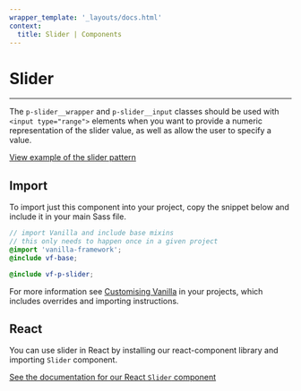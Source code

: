 ```yaml
---
wrapper_template: '_layouts/docs.html'
context:
  title: Slider | Components
---
```


# Slider

<hr>

The `p-slider__wrapper` and `p-slider__input` classes should be used with `<input type="range">` elements
when you want to provide a numeric representation of the slider value, as well as allow the user to specify a value.

<div class="embedded-example"><a href="/docs/examples/patterns/slider/slider-input/" class="js-example">
View example of the slider pattern
</a></div>

## Import

To import just this component into your project, copy the snippet below and include it in your main Sass file.

```scss
// import Vanilla and include base mixins
// this only needs to happen once in a given project
@import 'vanilla-framework';
@include vf-base;

@include vf-p-slider;
```

For more information see [Customising Vanilla](/docs/customising-vanilla/) in your projects, which includes overrides and importing instructions.

## React

You can use slider in React by installing our react-component library and importing `Slider` component.

[See the documentation for our React `Slider` component](https://canonical.github.io/react-components/?path=/docs/slider--default-story#slider)
